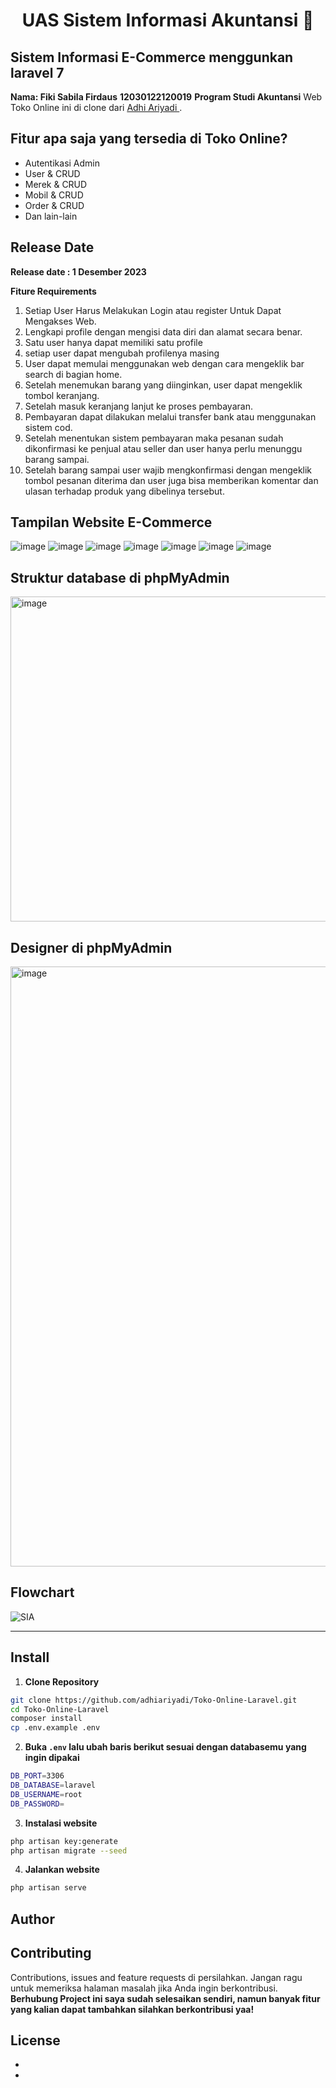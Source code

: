<h1 align="center">UAS Sistem Informasi Akuntansi 👋</h1>

## Sistem Informasi E-Commerce menggunkan laravel 7
 **Nama: Fiki Sabila Firdaus**
 **12030122120019**
 **Program Studi Akuntansi**
Web Toko Online ini di clone dari  <a href="https://github.com/adhiariyadi"> Adhi Ariyadi </a>.

## Fitur apa saja yang tersedia di Toko Online?

-   Autentikasi Admin
-   User & CRUD
-   Merek & CRUD
-   Mobil & CRUD
-   Order & CRUD
-   Dan lain-lain

## Release Date

**Release date : 1 Desember 2023**

**Fiture Requirements**
1. Setiap User Harus Melakukan Login atau register Untuk Dapat Mengakses Web.
2. Lengkapi profile dengan mengisi data diri dan alamat secara benar.
3. Satu user hanya dapat memiliki satu profile
4. setiap user dapat mengubah profilenya masing
5. User dapat memulai menggunakan web dengan cara mengeklik bar search di bagian home.
6. Setelah menemukan barang yang diinginkan, user dapat mengeklik tombol keranjang.
7. Setelah masuk keranjang lanjut ke proses pembayaran.
8. Pembayaran dapat dilakukan melalui transfer bank atau menggunakan sistem cod.
9. Setelah menentukan sistem  pembayaran maka pesanan sudah dikonfirmasi ke penjual atau seller dan user hanya perlu menunggu barang sampai.
10. Setelah barang sampai user wajib mengkonfirmasi dengan mengeklik tombol pesanan diterima dan user juga bisa memberikan komentar dan ulasan terhadap produk yang dibelinya tersebut.

## Tampilan Website E-Commerce
![image](https://github.com/Fikisabilafirdaus/Sistem-Informasi-Akuntansi/assets/152597138/5007b902-ba17-47e1-9dc9-186872ff49b2)
![image](https://github.com/Fikisabilafirdaus/Sistem-Informasi-Akuntansi/assets/152597138/9da67985-aa4a-4273-830c-81c80889867f)
![image](https://github.com/Fikisabilafirdaus/Sistem-Informasi-Akuntansi/assets/152597138/e91f5646-06fb-463f-974b-af1674241885)
![image](https://github.com/Fikisabilafirdaus/Sistem-Informasi-Akuntansi/assets/152597138/6467fd3e-cd1f-4799-804f-fe9419ad8b43)
![image](https://github.com/Fikisabilafirdaus/Sistem-Informasi-Akuntansi/assets/152597138/11ec9f23-12c1-478b-a1e8-8b82854de97d)
![image](https://github.com/Fikisabilafirdaus/Sistem-Informasi-Akuntansi/assets/152597138/34b630b9-4935-40e3-9488-7e3a2f4e727d)
![image](https://github.com/Fikisabilafirdaus/Sistem-Informasi-Akuntansi/assets/152597138/5f8f9ee1-a0be-4c08-aff4-cbf87c79e242)

## Struktur database di phpMyAdmin
<img width="520" alt="image" src="https://github.com/Fikisabilafirdaus/Sistem-Informasi-Akuntansi/assets/152597138/7546ea75-90b7-4d8e-bbee-868adffc1483">

## Designer di phpMyAdmin
<img width="960" alt="image" src="https://github.com/Fikisabilafirdaus/Sistem-Informasi-Akuntansi/assets/152597138/a652938b-2664-41b5-8447-93fb45b99e7b">

## Flowchart 
![SIA](https://github.com/Fikisabilafirdaus/Sistem-Informasi-Akuntansi/assets/152597138/de87a8e5-b9fb-4e24-bf30-0b82a74283e1)








---

## Install

1. **Clone Repository**

```bash
git clone https://github.com/adhiariyadi/Toko-Online-Laravel.git
cd Toko-Online-Laravel
composer install
cp .env.example .env
```

2. **Buka `.env` lalu ubah baris berikut sesuai dengan databasemu yang ingin dipakai**

```bash
DB_PORT=3306
DB_DATABASE=laravel
DB_USERNAME=root
DB_PASSWORD=
```

3. **Instalasi website**

```bash
php artisan key:generate
php artisan migrate --seed
```

4. **Jalankan website**

```bash
php artisan serve
```

## Author


## Contributing

Contributions, issues and feature requests di persilahkan.
Jangan ragu untuk memeriksa halaman masalah jika Anda ingin berkontribusi. **Berhubung Project ini saya sudah selesaikan sendiri, namun banyak fitur yang kalian dapat tambahkan silahkan berkontribusi yaa!**

## License

-  
- 
